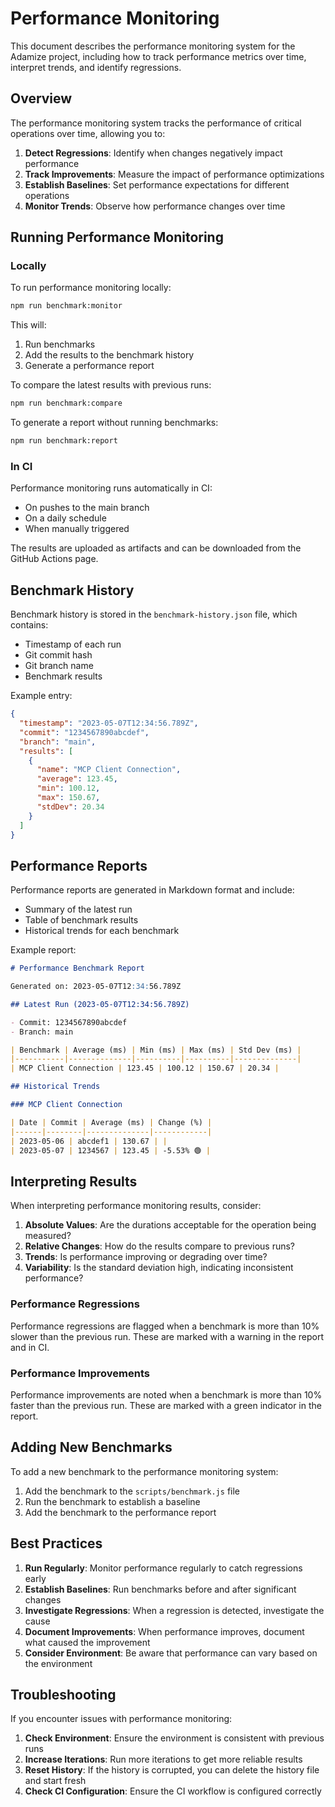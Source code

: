 # Performance Monitoring

This document describes the performance monitoring system for the Adamize project, including how to track performance metrics over time, interpret trends, and identify regressions.

## Overview

The performance monitoring system tracks the performance of critical operations over time, allowing you to:

1. **Detect Regressions**: Identify when changes negatively impact performance
2. **Track Improvements**: Measure the impact of performance optimizations
3. **Establish Baselines**: Set performance expectations for different operations
4. **Monitor Trends**: Observe how performance changes over time

## Running Performance Monitoring

### Locally

To run performance monitoring locally:

```bash
npm run benchmark:monitor
```

This will:
1. Run benchmarks
2. Add the results to the benchmark history
3. Generate a performance report

To compare the latest results with previous runs:

```bash
npm run benchmark:compare
```

To generate a report without running benchmarks:

```bash
npm run benchmark:report
```

### In CI

Performance monitoring runs automatically in CI:
- On pushes to the main branch
- On a daily schedule
- When manually triggered

The results are uploaded as artifacts and can be downloaded from the GitHub Actions page.

## Benchmark History

Benchmark history is stored in the `benchmark-history.json` file, which contains:
- Timestamp of each run
- Git commit hash
- Git branch name
- Benchmark results

Example entry:

```json
{
  "timestamp": "2023-05-07T12:34:56.789Z",
  "commit": "1234567890abcdef",
  "branch": "main",
  "results": [
    {
      "name": "MCP Client Connection",
      "average": 123.45,
      "min": 100.12,
      "max": 150.67,
      "stdDev": 20.34
    }
  ]
}
```

## Performance Reports

Performance reports are generated in Markdown format and include:
- Summary of the latest run
- Table of benchmark results
- Historical trends for each benchmark

Example report:

```markdown
# Performance Benchmark Report

Generated on: 2023-05-07T12:34:56.789Z

## Latest Run (2023-05-07T12:34:56.789Z)

- Commit: 1234567890abcdef
- Branch: main

| Benchmark | Average (ms) | Min (ms) | Max (ms) | Std Dev (ms) |
|-----------|--------------|----------|----------|--------------|
| MCP Client Connection | 123.45 | 100.12 | 150.67 | 20.34 |

## Historical Trends

### MCP Client Connection

| Date | Commit | Average (ms) | Change (%) |
|------|--------|--------------|------------|
| 2023-05-06 | abcdef1 | 130.67 | |
| 2023-05-07 | 1234567 | 123.45 | -5.53% 🟢 |
```

## Interpreting Results

When interpreting performance monitoring results, consider:

1. **Absolute Values**: Are the durations acceptable for the operation being measured?
2. **Relative Changes**: How do the results compare to previous runs?
3. **Trends**: Is performance improving or degrading over time?
4. **Variability**: Is the standard deviation high, indicating inconsistent performance?

### Performance Regressions

Performance regressions are flagged when a benchmark is more than 10% slower than the previous run. These are marked with a warning in the report and in CI.

### Performance Improvements

Performance improvements are noted when a benchmark is more than 10% faster than the previous run. These are marked with a green indicator in the report.

## Adding New Benchmarks

To add a new benchmark to the performance monitoring system:

1. Add the benchmark to the `scripts/benchmark.js` file
2. Run the benchmark to establish a baseline
3. Add the benchmark to the performance report

## Best Practices

1. **Run Regularly**: Monitor performance regularly to catch regressions early
2. **Establish Baselines**: Run benchmarks before and after significant changes
3. **Investigate Regressions**: When a regression is detected, investigate the cause
4. **Document Improvements**: When performance improves, document what caused the improvement
5. **Consider Environment**: Be aware that performance can vary based on the environment

## Troubleshooting

If you encounter issues with performance monitoring:

1. **Check Environment**: Ensure the environment is consistent with previous runs
2. **Increase Iterations**: Run more iterations to get more reliable results
3. **Reset History**: If the history is corrupted, you can delete the history file and start fresh
4. **Check CI Configuration**: Ensure the CI workflow is configured correctly
